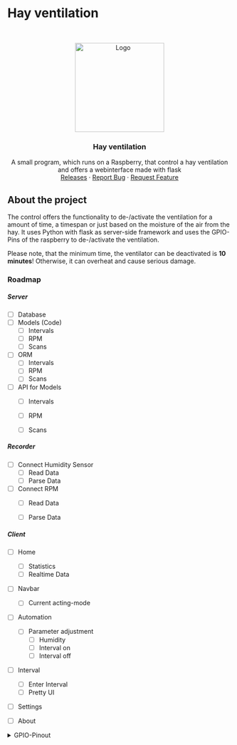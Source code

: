 # Hay ventilation

<br/>
<p align="center">
  <a href="https://github.com/Baumbart13">
    <img src="https://avatars.githubusercontent.com/u/46692947" alt="Logo" width="200" height="200">
  </a>

<h3 align="center">Hay ventilation</h3>

<p align="center">
    A small program, which runs on a Raspberry, that control a hay ventilation and offers a webinterface made with flask 
    <br/>
    <a href="https://github.com/Baumbart13/HayVentilation/releases">Releases</a>
    ·
    <a href="https://github.com/Baumbart13/HayVentilation/issues">Report Bug</a>
    ·
    <a href="https://github.com/Baumbart13/HayVentilation/issues">Request Feature</a>
  </p>
</p>

## About the project

The control offers the functionality to de-/activate the ventilation for a amount of time, a timespan or just based on the moisture of the air from the hay. It uses Python with flask as server-side framework and uses the GPIO-Pins of the raspberry to de-/activate the ventilation.

Please note, that the minimum time, the ventilator can be deactivated is **10 minutes**! Otherwise, it can overheat and cause serious damage.


### Roadmap


##### Server

- [ ] Database
- [ ] Models (Code)
  - [ ] Intervals
  - [ ] RPM
  - [ ] Scans
- [ ] ORM
  - [ ] Intervals
  - [ ] RPM
  - [ ] Scans
- [ ] API for Models
  - [ ] Intervals
  - [ ] RPM
  - [ ] Scans


##### Recorder

- [ ] Connect Humidity Sensor
  - [ ] Read Data
  - [ ] Parse Data
- [ ] Connect RPM
  - [ ] Read Data
  - [ ] Parse Data


##### Client

- [ ] Home
  - [ ] Statistics
  - [ ] Realtime Data
- [ ] Navbar
  - [ ] Current acting-mode
- [ ] Automation
  - [ ] Parameter adjustment
    - [ ] Humidity
    - [ ] Interval on
    - [ ] Interval off
- [ ] Interval
  - [ ] Enter Interval
  - [ ] Pretty UI
- [ ] Settings
- [ ] About


<details><summary>GPIO-Pinout</summary>


| PIN | PIN-Name | Purpose                           |
| ----: | :--------- | :---------------------------------- |
|  11 | GPIO17   | Relais-Output 3                   |
|  13 | GPIO27   | Relais-Output 2                   |
|  15 | GPIO22   | Relais-Output 1                   |
|  16 | GPIO23   | Relais-Output 4                   |
|  27 | GPIO00   | SDA I2C                           |
|  28 | GPIO07   | SCL I2C                           |
|  36 | GPIO16   | Hall sensor 1                     |
|  38 | GPIO20   | Hall sensor 2 (probably not used) |


## Installation

Enter a step by step explanation for installing this repository on a local machine.

Clone the repository.

```BASH
git clone https://github.com/Baumbart13/HayVentilation.git
```

Run the desired Project with ``dotnet``

```BASH
dotnet --project HayVentilation.Server    # API
dotnet --project HayVentilation.Recorder  # Providing data do DB
dotnet --project HayVentilation.Client    # Webapp
```

## Contact

If you have any questions about this project, please feel free to contact me through [issues](https://github.com/Baumbart13/HayVentilation/issues)
